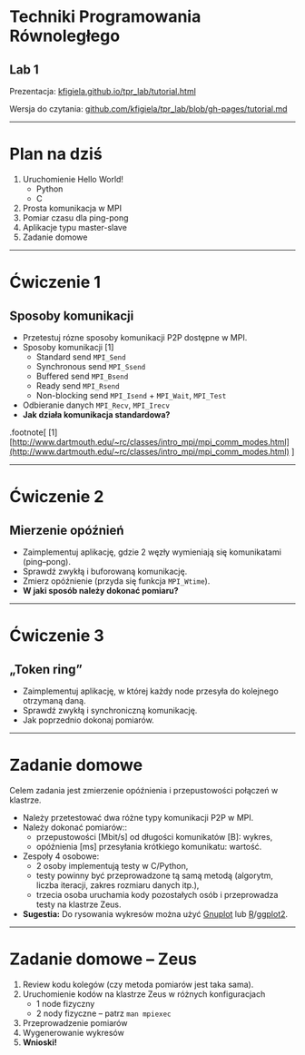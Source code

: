 <!-- class: center, middle, inverse -->

# Techniki Programowania Równoległego
## Lab 1

Prezentacja: [kfigiela.github.io/tpr_lab/tutorial.html](http://kfigiela.github.io/tpr_lab/lab1.html)

Wersja do czytania: [github.com/kfigiela/tpr_lab/blob/gh-pages/tutorial.md](https://github.com/kfigiela/tpr_lab/blob/gh-pages/lab1.md)


---
# Plan na dziś

1. Uruchomienie Hello World!
    * Python
    * C
2. Prosta komunikacja w MPI
3. Pomiar czasu dla ping-pong
4. Aplikacje typu master-slave
5. Zadanie domowe

---
# Ćwiczenie 1
## Sposoby komunikacji

* Przetestuj rózne sposoby komunikacji P2P dostępne w MPI.
* Sposoby komunikacji [1]
  * Standard send `MPI_Send`
  * Synchronous send `MPI_Ssend`
  * Buffered send `MPI_Bsend`
  * Ready send `MPI_Rsend`
  * Non-blocking send `MPI_Isend` + `MPI_Wait`, `MPI_Test`
* Odbieranie danych `MPI_Recv`, `MPI_Irecv`
* **Jak działa komunikacja standardowa?**

.footnote[
[1] [http://www.dartmouth.edu/~rc/classes/intro_mpi/mpi_comm_modes.html](http://www.dartmouth.edu/~rc/classes/intro_mpi/mpi_comm_modes.html)
]


---
# Ćwiczenie 2
## Mierzenie opóźnień

* Zaimplementuj aplikację, gdzie 2 węzły wymieniają się komunikatami (ping–pong).
* Sprawdź zwykłą i buforowaną komunikację.
* Zmierz opóźnienie (przyda się funkcja `MPI_Wtime`).
* **W jaki sposób należy dokonać pomiaru?**

---
# Ćwiczenie 3
## „Token ring”

* Zaimplementuj aplikację, w której każdy node przesyła do kolejnego otrzymaną daną.
* Sprawdź zwykłą i synchroniczną komunikację.
* Jak poprzednio dokonaj pomiarów.

---
# Zadanie domowe

Celem zadania jest zmierzenie opóźnienia i przepustowości połączeń w klastrze. 

* Należy przetestować dwa różne typy komunikacji P2P w MPI.
* Należy dokonać pomiarów::
  * przepustowości [Mbit/s] od długości komunikatów [B]: wykres,
  * opóźnienia [ms] przesyłania krótkiego komunikatu: wartość. 
* Zespoły 4 osobowe:
  * 2 osoby implementują testy w C/Python,
  * testy powinny być przeprowadzone tą samą metodą (algorytm, liczba iteracji, zakres rozmiaru danych itp.),
  * trzecia osoba uruchamia kody pozostałych osób i przeprowadza testy na klastrze Zeus.
* **Sugestia:** Do rysowania wykresów można użyć [Gnuplot](http://www.gnuplot.info) lub [R](http://www.r-project.org)/[ggplot2](http://ggplot2.org).

<!-- * **Uwaga!** W C++/Boost dostępna jest tylko komunikacja standardowa i tylko taką można w tam przetestować.
  * Testy dla komunikacji standardowej.
  * Przetestować wbudowane w bibliotekę boost mechanizmy automatycznej serializacji standardowych struktur z STL (vector, map, string, etc.) - ocenić overhead serializacji dla typu `vector`.  -->


---
# Zadanie domowe – Zeus

1. Review kodu kolegów (czy metoda pomiarów jest taka sama).
1. Uruchomienie kodów na klastrze Zeus w różnych konfiguracjach 
   * 1 node fizyczny
   * 2 nody fizyczne – patrz `man mpiexec`
1. Przeprowadzenie pomiarów
1. Wygenerowanie wykresów
1. **Wnioski!**